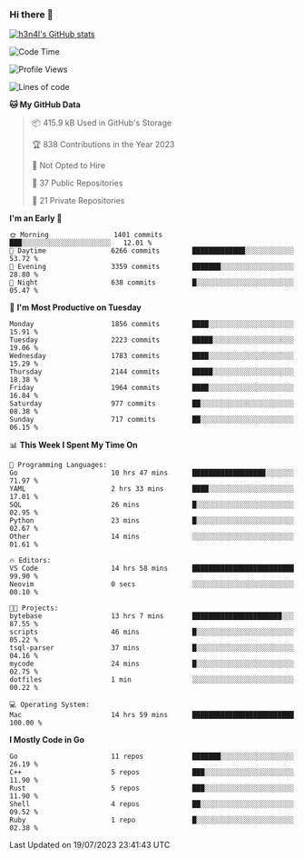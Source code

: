 ### Hi there 👋

[![h3n4l's GitHub stats](https://github-readme-stats.vercel.app/api?username=h3n4l&count_private=true&show_icons=true&theme=radical)](https://github.com/h3n4l/github-readme-stats)

<!--START_SECTION:waka-->
![Code Time](http://img.shields.io/badge/Code%20Time-1%2C420%20hrs%2045%20mins-blue)

![Profile Views](http://img.shields.io/badge/Profile%20Views-0-blue)

![Lines of code](https://img.shields.io/badge/From%20Hello%20World%20I%27ve%20Written-3.2%20million%20lines%20of%20code-blue)

**🐱 My GitHub Data** 

> 📦 415.9 kB Used in GitHub's Storage 
 > 
> 🏆 838 Contributions in the Year 2023
 > 
> 🚫 Not Opted to Hire
 > 
> 📜 37 Public Repositories 
 > 
> 🔑 21 Private Repositories 
 > 
**I'm an Early 🐤** 

```text
🌞 Morning                1401 commits        ███░░░░░░░░░░░░░░░░░░░░░░   12.01 % 
🌆 Daytime                6266 commits        █████████████░░░░░░░░░░░░   53.72 % 
🌃 Evening                3359 commits        ███████░░░░░░░░░░░░░░░░░░   28.80 % 
🌙 Night                  638 commits         █░░░░░░░░░░░░░░░░░░░░░░░░   05.47 % 
```
📅 **I'm Most Productive on Tuesday** 

```text
Monday                   1856 commits        ████░░░░░░░░░░░░░░░░░░░░░   15.91 % 
Tuesday                  2223 commits        █████░░░░░░░░░░░░░░░░░░░░   19.06 % 
Wednesday                1783 commits        ████░░░░░░░░░░░░░░░░░░░░░   15.29 % 
Thursday                 2144 commits        █████░░░░░░░░░░░░░░░░░░░░   18.38 % 
Friday                   1964 commits        ████░░░░░░░░░░░░░░░░░░░░░   16.84 % 
Saturday                 977 commits         ██░░░░░░░░░░░░░░░░░░░░░░░   08.38 % 
Sunday                   717 commits         ██░░░░░░░░░░░░░░░░░░░░░░░   06.15 % 
```


📊 **This Week I Spent My Time On** 

```text
💬 Programming Languages: 
Go                       10 hrs 47 mins      ██████████████████░░░░░░░   71.97 % 
YAML                     2 hrs 33 mins       ████░░░░░░░░░░░░░░░░░░░░░   17.01 % 
SQL                      26 mins             █░░░░░░░░░░░░░░░░░░░░░░░░   02.95 % 
Python                   23 mins             █░░░░░░░░░░░░░░░░░░░░░░░░   02.67 % 
Other                    14 mins             ░░░░░░░░░░░░░░░░░░░░░░░░░   01.61 % 

🔥 Editors: 
VS Code                  14 hrs 58 mins      █████████████████████████   99.90 % 
Neovim                   0 secs              ░░░░░░░░░░░░░░░░░░░░░░░░░   00.10 % 

🐱‍💻 Projects: 
bytebase                 13 hrs 7 mins       ██████████████████████░░░   87.55 % 
scripts                  46 mins             █░░░░░░░░░░░░░░░░░░░░░░░░   05.22 % 
tsql-parser              37 mins             █░░░░░░░░░░░░░░░░░░░░░░░░   04.16 % 
mycode                   24 mins             █░░░░░░░░░░░░░░░░░░░░░░░░   02.75 % 
dotfiles                 1 min               ░░░░░░░░░░░░░░░░░░░░░░░░░   00.22 % 

💻 Operating System: 
Mac                      14 hrs 59 mins      █████████████████████████   100.00 % 
```

**I Mostly Code in Go** 

```text
Go                       11 repos            ███████░░░░░░░░░░░░░░░░░░   26.19 % 
C++                      5 repos             ███░░░░░░░░░░░░░░░░░░░░░░   11.90 % 
Rust                     5 repos             ███░░░░░░░░░░░░░░░░░░░░░░   11.90 % 
Shell                    4 repos             ██░░░░░░░░░░░░░░░░░░░░░░░   09.52 % 
Ruby                     1 repo              █░░░░░░░░░░░░░░░░░░░░░░░░   02.38 % 
```




 Last Updated on 19/07/2023 23:41:43 UTC
<!--END_SECTION:waka-->

